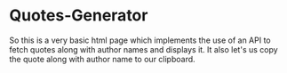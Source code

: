 # Quotes-Generator
So this is a  very basic html page which implements the use of an API to fetch quotes along with author names and displays it. It also let's us copy the quote along with author name to our clipboard.
